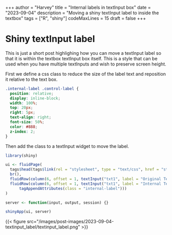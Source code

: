 +++
author = "Harvey"
title = "Internal labels in textInput box"
date = "2023-09-04"
description = "Moving a shiny textInput label to inside the textbox"
tags = ["R", "shiny"]
codeMaxLines = 15
draft = false
+++

# Shiny textInput label

This is just a short post highlighing how you can move a textInput label so that it is within the textbox textInput box itself.  This is a style that can be used when you have multiple textInputs and wish to preserve screen height.

First we define a css class to reduce the size of the label text and reposition it relative to the text box.

```css
.internal-label .control-label {
  position: relative;
  display: inline-block;
  width: 100%;
  top: 20px;
  right: 5px;
  text-align: right;
  font-size: 50%;
  color: #888;
  z-index: 2;
}
```

Then add the class to a textInput widget to move the label.

```r
library(shiny)

ui <- fluidPage(
  tags$head(tags$link(rel = "stylesheet", type = "text/css", href = "style.css")),
  br(),
  fluidRow(column(6, offset = 1, textInput("txt1", label = "Original Textbox Label", value = "Textbox Text"))),
  fluidRow(column(6, offset = 1, textInput("txt1", label = "Internal Textbox Label", value = "Textbox Text") |>
      tagAppendAttributes(class = "internal-label")))
)

server <- function(input, output, session) {}

shinyApp(ui, server)
```

{{< figure src="/images/post-images/2023-09-04-textinput_label/textinput_label.png" >}}
